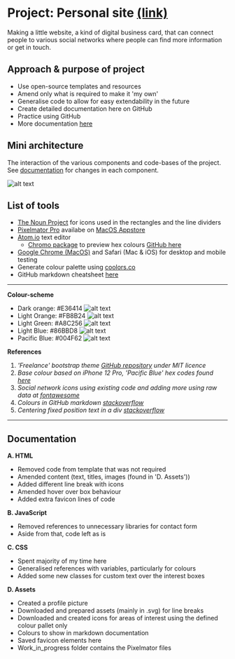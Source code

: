 # Project: Personal site [(link)](https://antoniosfiala.github.io/personal_site/)
Making a little website, a kind of digital business card, that can connect people to various social networks where people can find more information or get in touch.

## Approach & purpose of project
- Use open-source templates and resources
- Amend only what is required to make it 'my own'
- Generalise code to allow for easy extendability in the future
- Create detailed documentation here on GitHub
- Practice using GitHub
- More documentation [here](#Documentation)

## Mini architecture
The interaction of the various components and code-bases of the project. See [documentation](#Documentation) for changes in each component.

![alt text](https://github.com/antoniosfiala/personal_site/blob/new_code/Site_architecture.svg "Diagram")

## List of tools
- [The Noun Project](https://thenounproject.com) for icons used in the rectangles and the line dividers
- [Pixelmator Pro](https://www.pixelmator.com/pro/) availabe on [MacOS Appstore](https://apps.apple.com/us/app/pixelmator-pro/id1289583905?mt=12)
- [Atom.io](https://atom.io) text editor
  - [Chromo package](https://atom.io/packages/chromo-color-previews) to preview hex colours [GitHub here](https://github.com/Vertagon-Softworks/Chromo)
- [Google Chrome (MacOS)](https://www.google.com/intl/en_uk/chrome/) and Safari (Mac & iOS) for desktop and mobile testing
- Generate colour palette using [coolors.co](https://coolors.co/)
- GitHub markdown cheatsheet [here](https://github.com/adam-p/markdown-here/wiki/Markdown-Cheatsheet)

---
**Colour-scheme**
- Dark orange: #E36414 ![alt text](https://github.com/antoniosfiala/personal_site/blob/new_code/assets/img/Colours/Dark_orange.png "Dark orange")
- Light Orange: #FB8B24 ![alt text](https://github.com/antoniosfiala/personal_site/blob/new_code/assets/img/Colours/Light_orange.png "Light orange")
- Light Green: #A8C256 ![alt text](https://github.com/antoniosfiala/personal_site/blob/new_code/assets/img/Colours/Green.png "Light green")
- Light Blue: #86BBD8 ![alt text](https://github.com/antoniosfiala/personal_site/blob/new_code/assets/img/Colours/Light_blue.png "Light blue")
- Pacific Blue: #004F62 ![alt text](https://github.com/antoniosfiala/personal_site/blob/new_code/assets/img/Colours/Pacific_blue.png "Pacific blue")

**References**
1. _'Freelance' bootstrap theme [GitHub repository](https://github.com/startbootstrap/startbootstrap-freelancer) under MIT licence_
2. _Base colour based on iPhone 12 Pro, 'Pacific Blue' hex codes found [here](https://colorswall.com/palette/27294/)_
3. _Social network icons using existing code and adding more using raw data at [fontawesome](https://fontawesome.com/icons?d=gallery)_
4. _Colours in GitHub markdown [stackoverflow](https://stackoverflow.com/questions/11509830/how-to-add-color-to-githubs-readme-md-file)_
5. _Centering fixed position text in a div [stackoverflow](https://stackoverflow.com/questions/2861247/center-aligning-a-fixed-position-div)_
---

## Documentation
**A. HTML**
  - Removed code from template that was not required
  - Amended content (text, titles, images (found in 'D. Assets'))
  - Added different line break with icons
  - Amended hover over box behaviour
  - Added extra favicon lines of code

**B. JavaScript**
  - Removed references to unnecessary libraries for contact form
  - Aside from that, code left as is

**C. CSS**
  - Spent majority of my time here
  - Generalised references with variables, particularly for colours
  - Added some new classes for custom text over the interest boxes

**D. Assets**
  - Created a profile picture
  - Downloaded and prepared assets (mainly in .svg) for line breaks
  - Downloaded and created icons for areas of interest using the defined colour pallet only
  - Colours to show in markdown documentation
  - Saved favicon elements here
  - Work_in_progress folder contains the Pixelmator files
